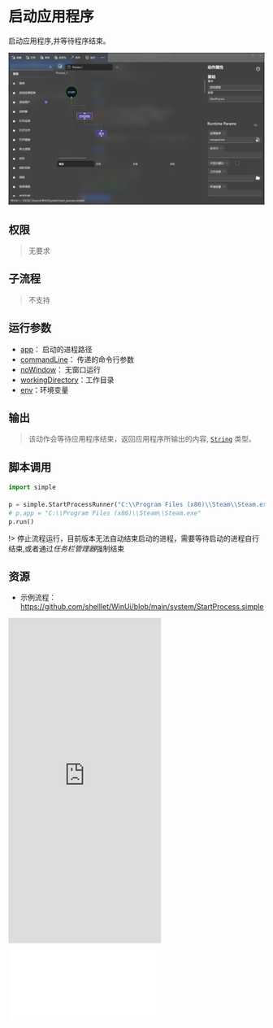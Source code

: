 # 启动应用程序

启动应用程序,并等待程序结束。

![StartProcess](./images/04.png ':size=90%')


## 权限
> 无要求

## 子流程

> 不支持

## 运行参数

* [app](./types/Path.md)： 启动的进程路径
* [commandLine](./types/String.md)： 传递的命令行参数
* [noWindow](./types/Boolean.md)： 无窗口运行
* [workingDirectory](./types/Path.md)：工作目录
* [env](./types/String.md)：环境变量

## 输出

>    该动作会等待应用程序结束，返回应用程序所输出的内容, [`String`](./types/String.md) 类型。


## 脚本调用

```python
import simple

p = simple.StartProcessRunner("C:\\Program Files (x86)\\Steam\\Steam.exe")
# p.app = "C:\\Program Files (x86)\\Steam\\Steam.exe"
p.run()
```

!> 停止流程运行，目前版本无法自动结束启动的进程，需要等待启动的进程自行结束,或者通过*任务栏管理器*强制结束

## 资源

* 示例流程：https://github.com/shelllet/WinUi/blob/main/system/StartProcess.simple

<iframe type="text/html" height="640px" src="https://www.youtube.com/embed/GuonLCJ6AR4" frameborder="0"></iframe>

<iframe src="//player.bilibili.com/player.html?bvid=BV15s4y1T7ry&page=1&autoplay=0” height='640px' scrolling="no" frameborder="no" framespacing="0" allowfullscreen="true"></iframe>
